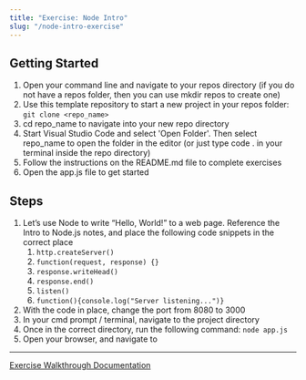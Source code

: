 ```yaml
---
title: "Exercise: Node Intro"
slug: "/node-intro-exercise"
---
```


## Getting Started

1. Open your command line and navigate to your repos directory (if you do not have a repos folder, then you can use mkdir repos to create one)
2. Use this template repository to start a new project in your repos folder: `git clone <repo_name>`
3. cd repo_name to navigate into your new repo directory
4. Start Visual Studio Code and select 'Open Folder'. Then select repo_name to open the folder in the editor (or just type code . in your terminal inside the repo directory)
5. Follow the instructions on the README.md file to complete exercises
6. Open the app.js file to get started

## Steps

1. Let’s use Node to write “Hello, World!” to a web page. Reference the Intro to Node.js notes, and place the following code snippets in the correct place
   1. `http.createServer()`
   2. `function(request, response) {}`
   3. `response.writeHead()`
   4. `response.end()`
   5. `listen()`
   6. `function(){console.log("Server listening...")}`
2. With the code in place, change the port from 8080 to 3000
3. In your cmd prompt / terminal, navigate to the project directory
4. Once in the correct directory, run the following command: `node app.js`
5. Open your browser, and navigate to

---

[Exercise Walkthrough Documentation](https://docs.google.com/document/d/1E_j2MQdwhWgzVX0-UCu8ciz8PxdtlnZUhO72yLKGvyE/edit?usp=sharing)
